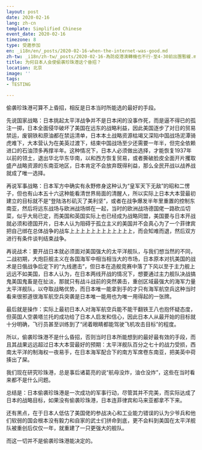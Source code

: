 ```yaml
---
layout: post
date: 2020-02-16
lang: zh-cn
template: Simplified Chinese
event_date: 2020-02-16
timezone: 8
type: 受邀参加
en: _i18n/en/_posts/2020-02-16-when-the-internet-was-good.md
zh-tw: _i18n/zh-tw/_posts/2020-02-16-為防疫港澳轉機也不行-至4-30前出團暫緩.md
title: 为何日本人会使偷袭珍珠港这个昏招？
location: 北京
image: ''
tags:
- TESTING

---
```

偷袭珍珠港可算不上昏招，相反是日本当时所能选的最好的手段。

先说国家战略：日本挑起太平洋战争并不是日本闲的没事作死，而是逼不得已的孤注一掷，日本全面侵华破坏了美国在远东的战略利益，因此美国逐步了对日的贸易禁运，废钢铁和原油都在禁运清单，日本本土战略资源枯竭又深陷中国战场泥潭骑虎难下，大本营认为在美英过渡下，结束中国战场至少还需要一年半，但完全依赖进口的石油顶多再撑半年。这种情况下，日本人必须做出选择，才能恢复1937年以前的领土，退出华北华东华南，以和西方恢复贸易，或者撕破脸皮全面开片攫取盛产战略资源的东南亚地区，日本肯定不会放弃既得利益，那么全民开战以战养战就成了唯一选择。

再说军事战略：日本军方中确实有永野修身这种认为“皇军天下无敌”的昭和二愣子，但也有山本五十六这种能看清世界局面的清醒人，所以实际上日本大本营最初建立的目标就不是“登陆洛杉矶灭了美利坚”，或者在战争爆发半年里重置的控制东南亚，然后将远东战场与欧洲战场绑在一起，当时的欧洲战场德国佬一路砍瓜切菜，似乎大局已定，而美国和英国实际上也已经成为战略同盟，美国要与日本开战就必须和德国开片，日本人认为阻碍于孤立主义的美国并不会真心为了一个菲律宾把自己绑在总体战争的战车上上上上上上上上上上上上，而会知难而退，然后双方进行有条件谈判结束战争。

再说战术：要开战日本就必须面对美国强大的太平洋舰队，与我们想当然的不同，二战初期，大炮巨舰主义在各国海军中相当相当大的市场，日本原本对抗美国的战术是日俄战争后定下的“九线邀击”，但日本在造舰竞赛中落了下风以至于主力舰上远远不如美国，日本人认为，在日本两线开战的情况下，想要通过主力舰队决战搞鬼美国鬼畜是在扯淡，那就只有战斗战前的突然袭击，重创区域最强大的海军力量太平洋舰队，以夺取战略优势，而日本唯一能拿到手的才只有海军航空兵这种当时看来很邪道很海军航空兵突袭是日本唯一能用也为唯一用得起的一张牌。

最后就是操作：实际上最初日本人对海军航空兵能不能干翻铁王八也抱怀疑态度，但英国人空袭塔兰托的成功给了日本人启发和信心，因此日本人从最开始的目标就十分明确，飞行员甚至训练到了“闭着眼睛都能驾驶飞机攻击目标”的程度。

所以，偷袭珍珠港不是什么昏招，否则当时日本所能想到的最好最有效的手段，而且其战果远远超过日本大本营最好的预期：太平洋舰队百分之七十的战力受损，西南太平洋的制海权一夜易手，在日本海军配合下的南方军席卷东南亚，把美英中荷揍出了屎。

我们现在研究珍珠港，总是事后诸葛亮的说“航母没炸，油仓没炸”，这些在当时看来都不是什么问题。

总结是：日本偷袭珍珠港是一次成功的军事行动，尽管其并不完美，而实际达成了日本的战略目标，如果没有偷袭珍珠港，日本连菲律宾和马来亚都拿不下来。

还有黑点，在于日本人低估了美国佬的参战决心和工业能力错误的认为少爷兵和他们软弱的国会根本没有毅力和自家的武士们拼命到底，更不会料到美国在太平洋舰队被重创后仅仅一年，就重建了一只更强大的舰队。

而这一切并不是偷袭珍珠港能决定的。